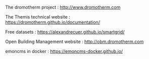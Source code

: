 The dromotherm project : http://www.dromotherm.com

The Themis technical website : https://dromotherm.github.io/documentation/

Free datasets : https://alexandrecuer.github.io/smartgrid/

Open Building Management website : http://obm.dromotherm.com

emoncms in docker : https://emoncms-docker.github.io/


